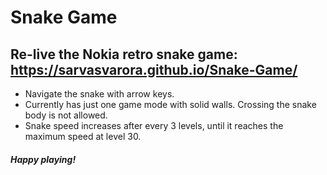 # Snake Game
## Re-live the Nokia retro snake game: https://sarvasvarora.github.io/Snake-Game/ 
- Navigate the snake with arrow keys.
- Currently has just one game mode with solid walls. Crossing the snake body is not allowed.
- Snake speed increases after every 3 levels, until it reaches the maximum speed at level 30.

##### Happy playing!
